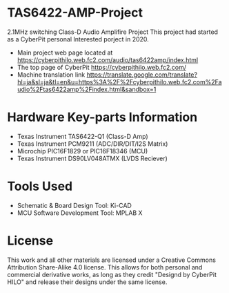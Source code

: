 # TAS6422-AMP-Project
2.1MHz switching Class-D Audio Amplifire Project
This project had started as a CyberPit personal Interested porject in 2020.

- Main project web page located at https://cyberpithilo.web.fc2.com/audio/tas6422amp/index.html
- The top page of CyberPit https://cyberpithilo.web.fc2.com/
- Machine translation link https://translate.google.com/translate?hl=ja&sl=ja&tl=en&u=https%3A%2F%2Fcyberpithilo.web.fc2.com%2Faudio%2Ftas6422amp%2Findex.html&sandbox=1

# Hardware Key-parts Information

- Texas Instrument TAS6422-Q1 (Class-D Amp)
- Texas Instrument PCM9211 (ADC/DIR/DIT/I2S Matrix)
- Microchip PIC16F1829 or PIC16F18346 (MCU)
- Texas Instrument DS90LV048ATMX (LVDS Reciever)

# Tools Used
- Schematic & Board Design Tool: Ki-CAD
- MCU Software Development Tool: MPLAB X

# License
This work and all other materials are licensed under a Creative Commons Attribution Share-Alike 4.0 license. This allows for both personal and commercial derivative works, as long as they credit "Designd by CyberPit HILO" and release their designs under the same license.
